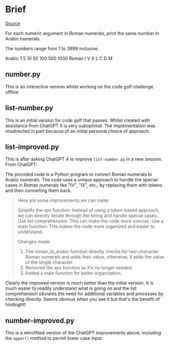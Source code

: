 # Brief

[Source](https://code.golf/roman-to-arabic#python)

For each numeric argument in Roman numerals, print the same number in Arabic numerals.

The numbers range from 1 to 3999 inclusive.

Arabic	1	5	10	50	100	500	1000
Roman	Ⅰ	Ⅴ	Ⅹ	Ⅼ	Ⅽ	Ⅾ	Ⅿ


## number.py 

This is an interactive version whilst working on the code golf challenge offline

## list-number.py          

This is an initial version for code golf that passes. Whilst created with assistance from ChatGPT it is very suboptimal. The implementation was misdirected in part because of an initial personal choice of approach.

## list-improved.py        

This is after asking ChatGPT 4 to improve `list-number.py` in a new session. From ChatGPT:

The provided code is a Python program to convert Roman numerals to Arabic numerals. The code uses a unique approach to handle the special cases in Roman numerals like "IV", "IX", etc., by replacing them with tokens and then converting them back.

> Here are some improvements we can make:
> 
> Simplify the spv function: Instead of using a token-based approach, we can directly iterate through the string and handle special cases.
> Use list comprehension: This can make the code more concise.
> Use a main function: This makes the code more organized and easier to understand.
> 
> Changes made:
> 
> 1. The roman_to_arabic function directly checks for two-character Roman numerals and adds their value, otherwise, it adds the value of the single character.
> 1. Removed the spv function as it's no longer needed.
> 1. Added a main function for better organization.

Clearly the improved version is much better than the initial version. It is much easier to readily understand what is going on and the list comprehension obviates the need for additional variables and processes by checking directly. Seems obvious when you see it but that's the benefit of hindsight!

## number-improved.py

This is a retrofitted version of the ChatGPT improvements above, including the `upper()` method to permit lower case input